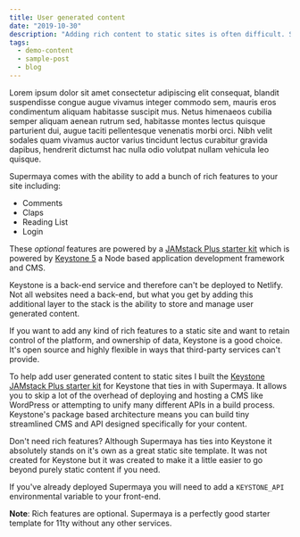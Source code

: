 ```yaml
---
title: User generated content
date: "2019-10-30"
description: "Adding rich content to static sites is often difficult. Supermaya comes with an option light-weight back-end for user generated content."
tags:
  - demo-content
  - sample-post
  - blog
---
```


Lorem ipsum dolor sit amet consectetur adipiscing elit consequat, blandit suspendisse congue augue vivamus integer commodo sem, mauris eros condimentum aliquam habitasse suscipit mus. Netus himenaeos cubilia semper aliquam aenean rutrum sed, habitasse montes lectus quisque parturient dui, augue taciti pellentesque venenatis morbi orci. Nibh velit sodales quam vivamus auctor varius tincidunt lectus curabitur gravida dapibus, hendrerit dictumst hac nulla odio volutpat nullam vehicula leo quisque.

Supermaya comes with the ability to add a bunch of rich features to your site including:

- Comments
- Claps
- Reading List
- Login

These _optional_ features are powered by a [JAMstack Plus starter kit](https://github.com/MadeByMike/keystone-jamstack-plus) which is powered by [Keystone 5](https://keystonejs.com/) a Node based application development framework and CMS.

Keystone is a back-end service and therefore can't be deployed to Netlify. Not all websites need a back-end, but what you get by adding this additional layer to the stack is the ability to store and manage user generated content.

If you want to add any kind of rich features to a static site and want to retain control of the platform, and ownership of data, Keystone is a good choice. It's open source and highly flexible in ways that third-party services can't provide.

To help add user generated content to static sites I built the [Keystone JAMstack Plus starter kit](https://github.com/MadeByMike/keystone-jamstack-plus) for Keystone that ties in with Supermaya. It allows you to skip a lot of the overhead of deploying and hosting a CMS like WordPress or attempting to unify many different APIs in a build process. Keystone's package based architecture means you can build tiny streamlined CMS and API designed specifically for your content.

Don't need rich features? Although Supermaya has ties into Keystone it absolutely stands on it's own as a great static site template. It was not created for Keystone but it was created to make it a little easier to go beyond purely static content if you need.

If you've already deployed Supermaya you will need to add a `KEYSTONE_API` environmental variable to your front-end.

**Note**: Rich features are optional. Supermaya is a perfectly good starter template for 11ty without any other services.
